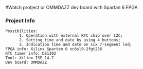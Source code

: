 #Watch protject or OMMDAZZ dev board with Spartan 6 FPGA
### Project Info
```
Possibilities: 
      1. Operation with external RTC chip over I2C;
      2. Setting time and date by using 4 buttons;
      3. Indication time amd date on six 7-segment led;
FPGA info: Xilinx Spartan 6 xc6sl9-2fgt256
RTC timer info: DS1302 
Tool: Xilinx ISE 14.7
Dev board: OMMDAZZ
```
